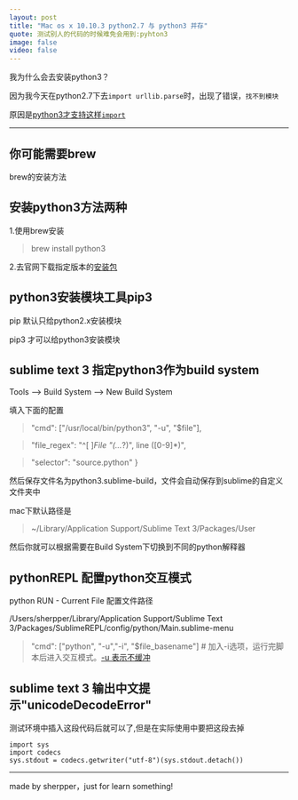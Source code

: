 ```yaml
---
layout: post
title: "Mac os x 10.10.3 python2.7 与 python3 并存"
quote: 测试别人的代码的时候难免会用到:pyhton3
image: false
video: false
---
```


我为什么会去安装python3？

因为我今天在python2.7下去`import urllib.parse`时，出现了错误，`找不到模块`

原因是[python3才支持这样`import`](http://my.oschina.net/u/999436/blog/113317)

-----

## 你可能需要brew
brew的安装方法

## 安装python3方法两种

1.使用brew安装
> brew install python3

2.去官网下载指定版本的[安装包](http://python.org/download/) 


## python3安装模块工具pip3
pip 默认只给python2.x安装模块 

pip3 才可以给python3安装模块

## sublime text 3 指定python3作为build system

Tools --> Build System --> New Build System

填入下面的配置

>	"cmd": ["/usr/local/bin/python3", "-u", "$file"],

>	"file_regex": "^[ ]*File \"(...*?)\", line ([0-9]*)",

>	"selector": "source.python" }

然后保存文件名为python3.sublime-build，文件会自动保存到sublime的自定义文件夹中 

mac下默认路径是
> ~/Library/Application Support/Sublime Text 3/Packages/User

然后你就可以根据需要在Build System下切换到不同的python解释器

## pythonREPL 配置python交互模式
python RUN - Current File 配置文件路径

/Users/sherpper/Library/Application Support/Sublime Text 3/Packages/SublimeREPL/config/python/Main.sublime-menu

> "cmd": ["python", "-u","-i", "$file_basename"]   # 加入-i选项，运行完脚本后进入交互模式。[-u 表示不缓冲](http://blog.csdn.net/joeblackzqq/article/details/7220009)

## sublime text 3 输出中文提示"unicodeDecodeError"
测试环境中插入这段代码后就可以了,但是在实际使用中要把这段去掉
```
import sys
import codecs
sys.stdout = codecs.getwriter("utf-8")(sys.stdout.detach())
```

-----

made by sherpper，just for learn something!

